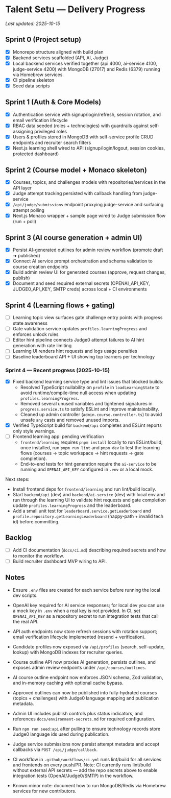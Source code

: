 # Talent Setu — Delivery Progress

_Last updated: 2025-10-15_

## Sprint 0 (Project setup)

- [x] Monorepo structure aligned with build plan
- [x] Backend services scaffolded (API, AI, Judge)
- [x] Local backend services verified together (api 4000, ai-service 4100, judge-service 4200) with MongoDB (27017) and Redis (6379) running via Homebrew services.
- [x] CI pipeline skeleton
- [x] Seed data scripts

## Sprint 1 (Auth & Core Models)

- [x] Authentication service with signup/login/refresh, session rotation, and email verification lifecycle
- [x] RBAC data seeded (roles + technologies) with guardrails against self-assigning privileged roles
- [x] Users & profiles stored in MongoDB with self-service profile CRUD endpoints and recruiter search filters
- [x] Next.js learning shell wired to API (signup/login/logout, session cookies, protected dashboard)

## Sprint 2 (Course model + Monaco skeleton)

- [x] Courses, topics, and challenges models with repositories/services in the API layer
- [x] Judge attempt tracking persisted with callback handling from judge-service
- [x] `/api/judge/submissions` endpoint proxying judge-service and surfacing attempt polling
- [x] Next.js Monaco wrapper + sample page wired to Judge submission flow (run + poll)

## Sprint 3 (AI course generation + admin UI)

- [x] Persist AI-generated outlines for admin review workflow (promote draft ➜ published)
- [x] Connect AI service prompt orchestration and schema validation to course creation endpoints
- [x] Build admin review UI for generated courses (approve, request changes, publish)
- [x] Document and seed required external secrets (OPENAI_API_KEY, JUDGE0_API_KEY, SMTP creds) across local + CI environments

## Sprint 4 (Learning flows + gating)

- [ ] Learning topic view surfaces gate challenge entry points with progress state awareness
- [ ] Gate validation service updates `profiles.learningProgress` and enforces unlock rules
- [ ] Editor hint pipeline connects Judge0 attempt failures to AI hint generation with rate limiting
- [ ] Learning UI renders hint requests and logs usage penalties
- [ ] Baseline leaderboard API + UI showing top learners per technology

### Sprint 4 — Recent progress (2025-10-15)

- [x] Fixed backend learning service type and lint issues that blocked builds:
  - Resolved TypeScript nullability on `profile` in `loadLearningState` to avoid runtime/compile-time null access when updating `profiles.learningProgress`.
  - Removed several unused variables and tightened signatures in `progress.service.ts` to satisfy ESLint and improve maintainability.
  - Cleaned up admin controller (`admin.course.controller.ts`) to avoid unsafe `any` casts and removed unused imports.
- [x] Verified TypeScript build for `backend/api` completes and ESLint reports only style warnings.
- [ ] Frontend learning app: pending verification
  - `frontend/learning` requires `pnpm install` locally to run ESLint/build; once installed, run `pnpm run lint` and `pnpm dev` to test the learning flows (courses -> topic workspace -> hint requests -> gate completion).
  - End-to-end tests for hint generation require the `ai-service` to be running and `OPENAI_API_KEY` configured in `.env` or a local mock.

Next steps:

- Install frontend deps for `frontend/learning` and run lint/build locally.
- Start `backend/api` (dev) and `backend/ai-service` (dev) with local env and run through the learning UI to validate hint requests and gate completion update `profiles.learningProgress` and the leaderboard.
- Add a small unit test for `leaderboard.service.getLeaderboard` and `profile.repository.getLearningLeaderboard` (happy-path + invalid tech id) before committing.

## Backlog

- [ ] Add CI documentation (`docs/ci.md`) describing required secrets and how to monitor the workflow.
- [ ] Build recruiter dashboard MVP wiring to API.

## Notes

- Ensure `.env` files are created for each service before running the local dev scripts.
- OpenAI key required for AI service responses; for local dev you can use a mock key in `.env` when a real key is not provided. In CI, set `OPENAI_API_KEY` as a repository secret to run integration tests that call the real API.
- API auth endpoints now store refresh sessions with rotation support; email verification lifecycle implemented (resend + verification).
- Candidate profiles now exposed via `/api/profiles` (search, self-update, lookup) with MongoDB indexes for recruiter queries.
- Course outline API now proxies AI generation, persists outlines, and exposes admin review endpoints under `/api/courses/outlines`.
- AI course outline endpoint now enforces JSON schema, Zod validation, and in-memory caching with optional cache bypass.
- Approved outlines can now be published into fully-hydrated courses (topics + challenges) with Judge0 language mapping and publication metadata.
- Admin UI includes publish controls plus status indicators, and references `docs/environment-secrets.md` for required configuration.
- Run `npm run seed:api` after pulling to ensure technology records store Judge0 language ids used during publication.
- Judge service submissions now persist attempt metadata and accept callbacks via `POST /api/judge/callback`.
- CI workflow in `.github/workflows/ci.yml` runs lint/build for all services and frontends on every push/PR. Note: CI currently runs lint/build without external API secrets — add the repo secrets above to enable integration tests (OpenAI/Judge0/SMTP) in the workflow.

- Known minor note: document how to run MongoDB/Redis via Homebrew services for new contributors.
